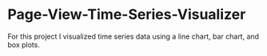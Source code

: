 # Page-View-Time-Series-Visualizer
For this project I visualized time series data using a line chart, bar chart, and box plots.
